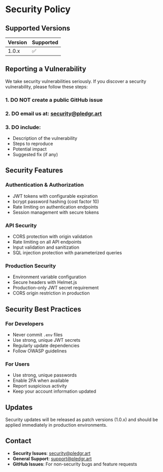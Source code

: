 # Security Policy

## Supported Versions

| Version | Supported          |
| ------- | ------------------ |
| 1.0.x   | :white_check_mark: |

## Reporting a Vulnerability

We take security vulnerabilities seriously. If you discover a security vulnerability, please follow these steps:

### 1. **DO NOT** create a public GitHub issue
### 2. **DO** email us at: security@pledgr.art
### 3. **DO** include:
   - Description of the vulnerability
   - Steps to reproduce
   - Potential impact
   - Suggested fix (if any)

## Security Features

### Authentication & Authorization
- JWT tokens with configurable expiration
- bcrypt password hashing (cost factor 10)
- Rate limiting on authentication endpoints
- Session management with secure tokens

### API Security
- CORS protection with origin validation
- Rate limiting on all API endpoints
- Input validation and sanitization
- SQL injection protection with parameterized queries

### Production Security
- Environment variable configuration
- Secure headers with Helmet.js
- Production-only JWT secret requirement
- CORS origin restriction in production

## Security Best Practices

### For Developers
- Never commit `.env` files
- Use strong, unique JWT secrets
- Regularly update dependencies
- Follow OWASP guidelines

### For Users
- Use strong, unique passwords
- Enable 2FA when available
- Report suspicious activity
- Keep your account information updated

## Updates

Security updates will be released as patch versions (1.0.x) and should be applied immediately in production environments.

## Contact

- **Security Issues**: security@pledgr.art
- **General Support**: support@pledgr.art
- **GitHub Issues**: For non-security bugs and feature requests
